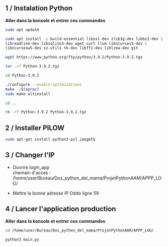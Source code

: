 ## 1 / Instalation Python
__Aller dans la konsole et entrer ces commandes__   

```bash
sudo apt update
```
```bash
sudo apt install -y build-essential libssl-dev zlib1g-dev libbz2-dev \
libreadline-dev libsqlite3-dev wget curl llvm libncurses5-dev \
libncursesw5-dev xz-utils tk-dev libffi-dev liblzma-dev git
```
```bash
wget https://www.python.org/ftp/python/3.9.2/Python-3.9.2.tgz
```
```bash
tar -xf Python-3.9.2.tgz
```
```bash
cd Python-3.9.2
```
```bash
./configure --enable-optimizations
make -j$(nproc)
sudo make altinstall
```
```bash
cd ..
```
```bash
rm -rf Python-3.9.2 Python-3.9.2.tgz
```

## 2 / Installer PILOW
```bash
sudo apt-get install python3-pil.imagetk
```

## 3 / Changer l'IP
- Ouvrire login_app  
  chemain d'acces : /home/user/Bureau/Dos_python_del_mama/ProjetPythonAAM/APPP_LOG/  

- Mettre la bonne adresse IP Oddo ligne 59

## 4 / Lancer l'application production
__Aller dans la konsole et entrer ces commandes__   

```bash
cd /home/user/Bureau/Dos_python_del_mama/ProjetPythonAAM/APPP_LOG/
```
```bash
python3 main.py
```
